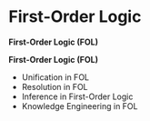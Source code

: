 # First-Order Logic

**First-Order Logic (FOL)**

**First-Order Logic (FOL)**

* Unification in FOL
* Resolution in FOL
* Inference in First-Order Logic
* Knowledge Engineering in FOL
